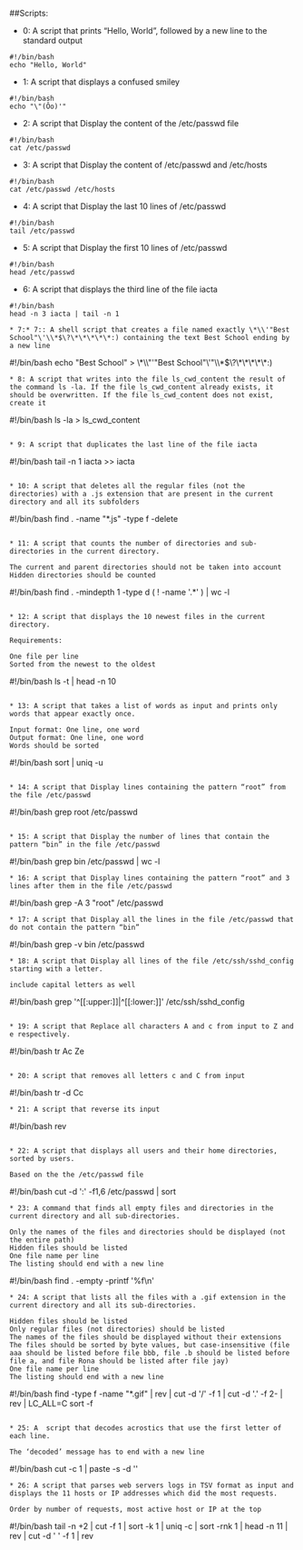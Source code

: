 ##Scripts:

* 0: A script that prints “Hello, World”, followed by a new line to the standard output
```
#!/bin/bash
echo "Hello, World"
```
* 1: A script that displays a confused smiley
```
#!/bin/bash
echo "\"(Ôo)'"
```
* 2: A script that Display the content of the /etc/passwd file
```
#!/bin/bash
cat /etc/passwd
```
* 3: A script that Display the content of /etc/passwd and /etc/hosts
```
#!/bin/bash
cat /etc/passwd /etc/hosts
```
* 4: A script that Display the last 10 lines of /etc/passwd
```
#!/bin/bash
tail /etc/passwd
```
* 5: A script that Display the first 10 lines of /etc/passwd
```
#!/bin/bash
head /etc/passwd
```
* 6: A script that displays the third line of the file iacta
```
#!/bin/bash
head -n 3 iacta | tail -n 1

* 7:* 7:: A shell script that creates a file named exactly \*\\'"Best School"\'\\*$\?\*\*\*\*\*:) containing the text Best School ending by a new line
```
#!/bin/bash
echo "Best School" > \\\*\\\\"'\"Best School\"\\'"\\\\\*\$\\\?\\\*\\\*\\\*\\\*\\\*:\)
```
* 8: A script that writes into the file ls_cwd_content the result of the command ls -la. If the file ls_cwd_content already exists, it should be overwritten. If the file ls_cwd_content does not exist, create it

```
#!/bin/bash
ls -la > ls_cwd_content
```

* 9: A script that duplicates the last line of the file iacta
```
#!/bin/bash
tail -n 1 iacta >> iacta
```

* 10: A script that deletes all the regular files (not the directories) with a .js extension that are present in the current directory and all its subfolders
```
#!/bin/bash
find . -name "*.js" -type f -delete
```

* 11: A script that counts the number of directories and sub-directories in the current directory.

The current and parent directories should not be taken into account
Hidden directories should be counted
```
#!/bin/bash
find . -mindepth 1 -type d \( ! -name '.*' \) | wc -l
```

* 12: A script that displays the 10 newest files in the current directory.

Requirements:

One file per line
Sorted from the newest to the oldest
```
#!/bin/bash
ls -t | head -n 10
```

* 13: A script that takes a list of words as input and prints only words that appear exactly once.

Input format: One line, one word
Output format: One line, one word
Words should be sorted
```
#!/bin/bash
sort | uniq -u
```

* 14: A script that Display lines containing the pattern “root” from the file /etc/passwd
```
#!/bin/bash
grep root /etc/passwd
```

* 15: A script that Display the number of lines that contain the pattern “bin” in the file /etc/passwd
```
#!/bin/bash
grep bin /etc/passwd | wc -l
```
* 16: A script that Display lines containing the pattern “root” and 3 lines after them in the file /etc/passwd
```
#!/bin/bash
grep -A 3 "root" /etc/passwd
```
* 17: A script that Display all the lines in the file /etc/passwd that do not contain the pattern “bin”
```
#!/bin/bash
grep -v bin /etc/passwd
```
* 18: A script that Display all lines of the file /etc/ssh/sshd_config starting with a letter.

include capital letters as well
```
#!/bin/bash
grep '^[[:upper:]]\|^[[:lower:]]' /etc/ssh/sshd_config
```

* 19: A script that Replace all characters A and c from input to Z and e respectively.
```
#!/bin/bash
tr Ac Ze
```

* 20: A script that removes all letters c and C from input
```
#!/bin/bash
tr -d Cc
```
* 21: A script that reverse its input
```
#!/bin/bash
rev
```

* 22: A script that displays all users and their home directories, sorted by users.

Based on the the /etc/passwd file
```
#!/bin/bash
cut -d ':' -f1,6 /etc/passwd | sort
```
* 23: A command that finds all empty files and directories in the current directory and all sub-directories.

Only the names of the files and directories should be displayed (not the entire path)
Hidden files should be listed
One file name per line
The listing should end with a new line
```
#!/bin/bash
find . -empty -printf '%f\n'
```
* 24: A script that lists all the files with a .gif extension in the current directory and all its sub-directories.

Hidden files should be listed
Only regular files (not directories) should be listed
The names of the files should be displayed without their extensions
The files should be sorted by byte values, but case-insensitive (file aaa should be listed before file bbb, file .b should be listed before file a, and file Rona should be listed after file jay)
One file name per line
The listing should end with a new line
```
#!/bin/bash
find -type f -name "*.gif" | rev | cut -d '/' -f 1 | cut -d '.' -f 2- | rev | LC_ALL=C sort -f
```

* 25: A  script that decodes acrostics that use the first letter of each line.

The ‘decoded’ message has to end with a new line
```
#!/bin/bash
cut -c 1 | paste -s -d ''
```
* 26: A script that parses web servers logs in TSV format as input and displays the 11 hosts or IP addresses which did the most requests.

Order by number of requests, most active host or IP at the top
```
#!/bin/bash
tail -n +2 | cut -f 1 | sort -k 1 | uniq -c | sort -rnk 1 | head -n 11 | rev | cut -d ' ' -f 1 | rev
```

